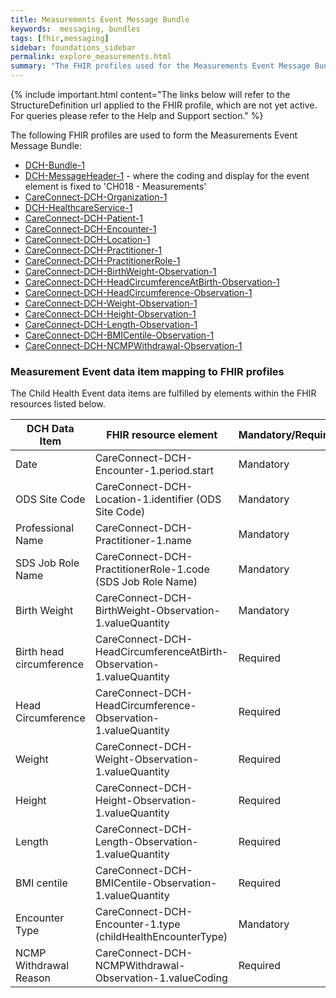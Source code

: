 ```yaml
---
title: Measurements Event Message Bundle
keywords:  messaging, bundles
tags: [fhir,messaging]
sidebar: foundations_sidebar
permalink: explore_measurements.html
summary: "The FHIR profiles used for the Measurements Event Message Bundle"
---
```


{% include important.html content="The links below will refer to the StructureDefinition url applied to the FHIR profile, which are not yet active. For queries please refer to the Help and Support section." %} 

The following FHIR profiles are used to form the Measurements Event Message Bundle:

- [DCH-Bundle-1](https://fhir.nhs.uk/STU3/StructureDefinition/DCH-Bundle-1)
- [DCH-MessageHeader-1](https://fhir.nhs.uk/STU3/StructureDefinition/DCH-MessageHeader-1) - where the coding and display for the event element is fixed to 'CH018 - Measurements'
- [CareConnect-DCH-Organization-1](https://fhir.nhs.uk/STU3/StructureDefinition/CareConnect-DCH-Organization-1)
- [DCH-HealthcareService-1](https://fhir.nhs.uk/STU3/StructureDefinition/DCH-HealthcareService-1)
- [CareConnect-DCH-Patient-1](https://fhir.nhs.uk/STU3/StructureDefinition/CareConnect-DCH-Patient-1)
- [CareConnect-DCH-Encounter-1](https://fhir.nhs.uk/STU3/StructureDefinition/CareConnect-DCH-Encounter-1)
- [CareConnect-DCH-Location-1](https://fhir.nhs.uk/STU3/StructureDefinition/CareConnect-DCH-Location-1)
- [CareConnect-DCH-Practitioner-1](https://fhir.nhs.uk/STU3/StructureDefinition/CareConnect-DCH-Practitioner-1)
- [CareConnect-DCH-PractitionerRole-1](https://fhir.nhs.uk/STU3/StructureDefinition/CareConnect-DCH-PractitionerRole-1) 
- [CareConnect-DCH-BirthWeight-Observation-1](https://fhir.nhs.uk/STU3/StructureDefinition/CareConnect-DCH-BirthWeight-Observation-1)
- [CareConnect-DCH-HeadCircumferenceAtBirth-Observation-1](https://fhir.nhs.uk/STU3/StructureDefinition/CareConnect-DCH-HeadCircumferenceAtBirth-Observation-1)
- [CareConnect-DCH-HeadCircumference-Observation-1](https://fhir.nhs.uk/STU3/StructureDefinition/CareConnect-DCH-HeadCircumference-Observation-1)
- [CareConnect-DCH-Weight-Observation-1](https://fhir.nhs.uk/STU3/StructureDefinition/CareConnect-DCH-Weight-Observation-1)
- [CareConnect-DCH-Height-Observation-1](https://fhir.nhs.uk/STU3/StructureDefinition/CareConnect-DCH-Height-Observation-1)
- [CareConnect-DCH-Length-Observation-1](https://fhir.nhs.uk/STU3/StructureDefinition/CareConnect-DCH-LengthObservation-1)
- [CareConnect-DCH-BMICentile-Observation-1](https://fhir.nhs.uk/STU3/StructureDefinition/CareConnect-DCH-BMICentile-Observation-1)
- [CareConnect-DCH-NCMPWithdrawal-Observation-1](https://fhir.nhs.uk/STU3/StructureDefinition/CareConnect-DCH-NCMPWithdrawal-Observation-1)

### Measurement Event data item mapping to FHIR profiles ###

The Child Health Event data items are fulfilled by elements within the FHIR resources listed below.
                                                                                                   
| DCH Data Item            | FHIR resource element                                        | Mandatory/Required/Optional 
|--------------------------|--------------------------------------------------------------|-----------------------------
| Date                     | CareConnect-DCH-Encounter-1.period.start                     | Mandatory                   |                                                                                                                                                         
| ODS Site Code            | CareConnect-DCH-Location-1.identifier (ODS Site Code)        | Mandatory                   |                                                                                                                                                          
| Professional Name        | CareConnect-DCH-Practitioner-1.name                          | Mandatory                   |                                                                                                                                                          
| SDS Job Role Name        | CareConnect-DCH-PractitionerRole-1.code (SDS Job Role Name)  | Mandatory                   |                                                                                                                                                          
| Birth Weight             | CareConnect-DCH-BirthWeight-Observation-1.valueQuantity      | Mandatory                   |                                                                                    
| Birth head circumference | CareConnect-DCH-HeadCircumferenceAtBirth-Observation-1.valueQuantity      | Required       |                                                                      
| Head Circumference       | CareConnect-DCH-HeadCircumference-Observation-1.valueQuantity      | Required              |
| Weight                   | CareConnect-DCH-Weight-Observation-1.valueQuantity      | Required                    | 
| Height		           | CareConnect-DCH-Height-Observation-1.valueQuantity      | Required                    | 
| Length                   | CareConnect-DCH-Length-Observation-1.valueQuantity      | Required                    | 
| BMI centile              | CareConnect-DCH-BMICentile-Observation-1.valueQuantity      | Required                    |
| Encounter Type           | CareConnect-DCH-Encounter-1.type (childHealthEncounterType)  | Mandatory                   |                                                                                                                                                       
| NCMP Withdrawal Reason   | CareConnect-DCH-NCMPWithdrawal-Observation-1.valueCoding     | Required                    |                                                                                                                                                          